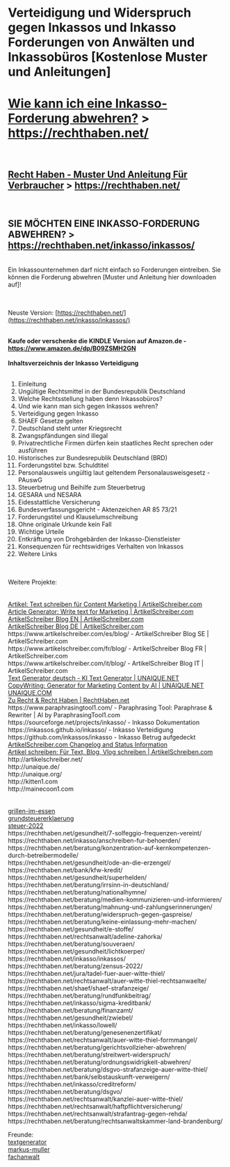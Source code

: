 # Verteidigung und Widerspruch gegen Inkassos und Inkasso Forderungen von Anwälten und Inkassobüros [Kostenlose Muster und Anleitungen]

<strong><h1><a href="https://rechthaben.net/inkasso/inkassos/" title="Wie kann ich eine Inkasso-Forderung abwehren? Mit Mustern und Anleitung auf https://rechthaben.net/">Wie kann ich eine Inkasso-Forderung abwehren?</a> > https://rechthaben.net/</h1></strong><br>

<b><h2><a href="https://rechthaben.net/" title="Recht Haben - Muster Und Anleitung Für Verbraucher auf https://rechthaben.net/">Recht Haben - Muster Und Anleitung Für Verbraucher</a> > https://rechthaben.net/</h2></b><br>

<strong><h2>SIE MÖCHTEN EINE INKASSO-FORDERUNG ABWEHREN? > https://rechthaben.net/inkasso/inkassos/</h2></strong><br>
Ein Inkassounternehmen darf nicht einfach so Forderungen eintreiben. Sie können die Forderung abwehren [Muster und Anleitung hier downloaden auf]!

<br><br>
Neuste Version: [https://rechthaben.net/](https://rechthaben.net/inkasso/inkassos/)
<br><br>

<strong>Kaufe oder verschenke die KINDLE Version auf Amazon.de - https://www.amazon.de/dp/B09ZSMH2GN </strong>
<br><br>
<b>Inhaltsverzeichnis der Inkasso Verteidigung</b><br><br>
<ol>
<li>Einleitung</li>
<li>Ungültige Rechtsmittel in der Bundesrepublik Deutschland</li>
<li>Welche Rechtsstellung haben denn Inkassobüros?</li>
<li>Und wie kann man sich gegen Inkassos wehren?</li>
<li>Verteidigung gegen Inkasso</li>
<li>SHAEF Gesetze gelten</li>
<li>Deutschland steht unter Kriegsrecht</li>
<li>Zwangspfändungen sind illegal</li>
<li>Privatrechtliche Firmen dürfen kein staatliches Recht sprechen oder ausführen</li>
<li>Historisches zur Bundesrepublik Deutschland (BRD)</li>
<li>Forderungstitel bzw. Schuldtitel</li>
<li>Personalausweis ungültig laut geltendem Personalausweisgesetz - PAuswG</li>
<li>Steuerbetrug und Beihilfe zum Steuerbetrug</li>
<li>GESARA und NESARA</li>
<li>Eidesstattliche Versicherung</li>
<li>Bundesverfassungsgericht - Aktenzeichen AR 85 73/21</li>
<li>Forderungstitel und Klauselumschreibung</li>
<li>Ohne originale Urkunde kein Fall</li>
<li>Wichtige Urteile</li>
<li>Entkräftung von Drohgebärden der Inkasso-Dienstleister</li>
<li>Konsequenzen für rechtswidriges Verhalten von Inkassos</li>
<li>Weitere Links</li>
</ol>
<br><br>
Weitere Projekte:<br>
<br><br>
<a href="https://www.artikelschreiber.com/">Artikel: Text schreiben für Content Marketing | ArtikelSchreiber.com</a><br>
<a href="https://www.artikelschreiber.com/en/">Article Generator: Write text for Marketing | ArtikelSchreiber.com</a><br>
<a href="https://www.artikelschreiber.com/en/blog/">ArtikelSchreiber Blog EN | ArtikelSchreiber.com</a><br>
<a href="https://www.artikelschreiber.com/de/blog/">ArtikelSchreiber Blog DE  | ArtikelSchreiber.com</a><br>
https://www.artikelschreiber.com/es/blog/ - ArtikelSchreiber Blog SE  | ArtikelSchreiber.com<br>
https://www.artikelschreiber.com/fr/blog/ - ArtikelSchreiber Blog FR  | ArtikelSchreiber.com<br>
https://www.artikelschreiber.com/it/blog/ - ArtikelSchreiber Blog IT  | ArtikelSchreiber.com<br>
<a href="https://www.unaique.net/">Text Generator deutsch - KI Text Generator | UNAIQUE.NET</a><br>
<a href="https://www.unaique.net/en/">CopyWriting: Generator for Marketing Content by AI | UNAIQUE.NET</a><br>
<a href="https://www.unaique.com/">UNAIQUE.COM</a><br>
<a href="https://rechthaben.net/">Zu Recht & Recht Haben | RechtHaben.net</a><br>
https://www.paraphrasingtool1.com/ - Paraphrasing Tool: Paraphrase & Rewriter | AI by ParaphrasingTool1.com<br>
https://sourceforge.net/projects/inkasso/ - Inkasso Dokumentation<br>
https://inkassos.github.io/inkasso/ - Inkasso Verteidigung<br>
https://github.com/inkassos/inkasso - Inkasso Betrug aufgedeckt<br>
<a href="https://www.artikelschreiber.com/status/">ArtikelSchreiber.com Changelog and Status Information</a><br>
<a href="https://www.artikelschreiben.com/">Artikel schreiben: Für Text, Blog, Vlog schreiben | ArtikelSchreiben.com</a><br>
http://artikelschreiber.net/<br> 
http://unaique.de/<br> 
http://unaique.org/<br>
http://kitten1.com<br>
http://mainecoon1.com<br>
<br><br>
<a href="https://rechthaben.net/beratung/grillen-im-essen/">grillen-im-essen</a><br>
<a href="https://rechthaben.net/beratung/grundsteuererklaerung/">grundsteuererklaerung</a><br>
<a href="https://rechthaben.net/beratung/steuer-2022/">steuer-2022</a><br>
https://rechthaben.net/gesundheit/7-solfeggio-frequenzen-vereint/<br>
https://rechthaben.net/inkasso/anschreiben-fur-behoerden/<br>
https://rechthaben.net/beratung/konzentration-auf-kernkompetenzen-durch-betreibermodelle/<br>
https://rechthaben.net/gesundheit/ode-an-die-erzengel/<br>
https://rechthaben.net/bank/kfw-kredit/<br>
https://rechthaben.net/gesundheit/superhelden/<br>
https://rechthaben.net/beratung/irrsinn-in-deutschland/<br>
https://rechthaben.net/beratung/nationalhymne/<br>
https://rechthaben.net/beratung/medien-kommunizieren-und-informieren/<br>
https://rechthaben.net/beratung/mahnung-und-zahlungserinnerungen/<br>
https://rechthaben.net/beratung/widerspruch-gegen-gaspreise/<br>
https://rechthaben.net/beratung/keine-einlassung-mehr-machen/<br>
https://rechthaben.net/gesundheit/e-stoffe/<br>
https://rechthaben.net/rechtsanwalt/adeline-zahorka/<br>
https://rechthaben.net/beratung/souveraen/<br>
https://rechthaben.net/gesundheit/lichtkoerper/<br>
https://rechthaben.net/inkasso/inkassos/<br>
https://rechthaben.net/beratung/zensus-2022/<br>
https://rechthaben.net/jura/tadel-fuer-auer-witte-thiel/<br>
https://rechthaben.net/rechtsanwalt/auer-witte-thiel-rechtsanwaelte/<br>
https://rechthaben.net/shaef/shaef-strafanzeige/<br>
https://rechthaben.net/beratung/rundfunkbeitrag/<br>
https://rechthaben.net/inkasso/sigma-kreditbank/<br>
https://rechthaben.net/beratung/finanzamt/<br>
https://rechthaben.net/gesundheit/zwiebel/<br>
https://rechthaben.net/inkasso/lowell/<br>
https://rechthaben.net/beratung/genesenenzertifikat/<br>
https://rechthaben.net/rechtsanwalt/auer-witte-thiel-formmangel/<br>
https://rechthaben.net/beratung/gerichtsvollzieher-abwehren/<br>
https://rechthaben.net/beratung/streitwert-widerspruch/<br>
https://rechthaben.net/beratung/ordnungswidrigkeit-abwehren/<br>
https://rechthaben.net/beratung/dsgvo-strafanzeige-auer-witte-thiel/<br>
https://rechthaben.net/bank/selbstauskunft-verweigern/<br>
https://rechthaben.net/inkasso/creditreform/<br>
https://rechthaben.net/beratung/dsgvo/<br>
https://rechthaben.net/rechtsanwalt/kanzlei-auer-witte-thiel/<br>
https://rechthaben.net/rechtsanwalt/haftpflichtversicherung/<br>
https://rechthaben.net/rechtsanwalt/strafantrag-gegen-rehda/<br>
https://rechthaben.net/beratung/rechtsanwaltskammer-land-brandenburg/<br>

Freunde:<br>
<a href="https://linktr.ee/textgenerator">textgenerator</a><br>
<a href="https://muckrack.com/markus-muller">markus-muller</a><br>
<a href="https://linktr.ee/fachanwalt">fachanwalt</a><br>
<br>
